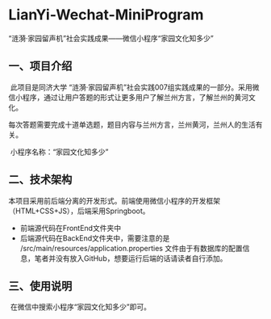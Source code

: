 # LianYi-Wechat-MiniProgram
“涟漪·家园留声机”社会实践成果——微信小程序“家园文化知多少”

##   一、项目介绍

​		此项目是同济大学 “涟漪·家园留声机”社会实践007组实践成果的一部分。采用微信小程序，通过让用户答题的形式让更多用户了解兰州方言，了解兰州的黄河文化。

​		每次答题需要完成十道单选题，题目内容与兰州方言，兰州黄河，兰州人的生活有关。

​		小程序名称：“家园文化知多少”

##  二、技术架构

​		本项目采用前后端分离的开发形式。前端使用微信小程序的开发框架（HTML+CSS+JS），后端采用Springboot。

- 前端源代码在FrontEnd文件夹中
- 后端源代码在BackEnd文件夹中，需要注意的是 /src/main/resources/application.properties 文件由于有数据库的配置信息，笔者并没有放入GitHub，想要运行后端的话请读者自行添加。

##  三、使用说明

​		在微信中搜索小程序“家园文化知多少”即可。



